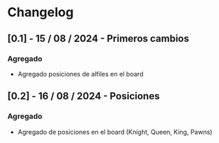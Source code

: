 # Changelog

## [0.1] - 15 / 08 / 2024 - Primeros cambios

### Agregado

- Agregado posiciones de alfiles en el board

## [0.2] - 16 / 08 / 2024 - Posiciones

### Agregado

- Agregado de posiciones en el board (Knight, Queen, King, Pawns)
